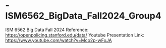 # -ISM6562_BigData_Fall2024_Group4

ISM 6562 Big Data Fall 2024
Reference: https://openpolicing.stanford.edu/data/
Youtube Presentation Link: https://www.youtube.com/watch?v=Mco2p-wFxJA
